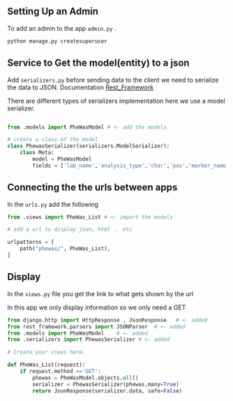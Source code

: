 ## Setting Up an Admin 

To add an admin to the app ```admin.py``` .
```python
python manage.py createsuperuser
```

## Service to Get the model(entity) to a json

Add ```serializers.py``` before sending data to the client we need to serialize the data to JSON.
Documentation
[Rest_Framework](https://www.django-rest-framework.org/)

There are different types of serializers implementation
here we use a model serializer.

```python

from .models import PheWasModel # <- add the models

# create a class of the model
class PhewasSerializer(serializers.ModelSerializer):
    class Meta:
        model = PheWasModel
        fields = ['lab_name','analysis_type','char','pos','marker_name','rsid','ref','alt','effect', 'analysis_efect', 'var','direction', 'std_err', 'gene', 'log_p', 'p']
```

## Connecting the the urls between apps  

In the ```urls.py``` add the following 

```python
from .views import PheWas_List # <- import the models

# add a url to display json, html .. etc

urlpatterns = [
    path("phewas/", PheWas_List), 
]
```

## Display 
In the  ```views.py```  file you get the link to what gets shown by the url

In this app we only display information so we only need a GET 

```python
from django.http import HttpResponse , JsonResponse   # <- added
from rest_framework.parsers import JSONParser  # <- added
from .models import PheWasModel    # <- added
from .serializers import PhewasSerializer # <- added

# Create your views here.

def PheWas_List(request):
    if request.method =='GET':
        phewas = PheWasModel.objects.all()
        serializer = PhewasSerializer(phewas,many=True)
        return JsonResponse(serializer.data, safe=False)
```

